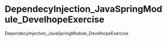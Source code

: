 # DependecyInjection_JavaSpringModule_DevelhopeExercise
DependecyInjection_JavaSpringModule_DevelhopeExercise
